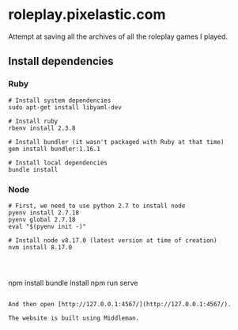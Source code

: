 # roleplay.pixelastic.com

Attempt at saving all the archives of all the roleplay games I played.

## Install dependencies

### Ruby

```
# Install system dependencies
sudo apt-get install libyaml-dev

# Install ruby 
rbenv install 2.3.8

# Install bundler (it wasn't packaged with Ruby at that time)
gem install bundler:1.16.1

# Install local dependencies
bundle install

```

### Node

```
# First, we need to use python 2.7 to install node
pyenv install 2.7.18
pyenv global 2.7.18
eval "$(pyenv init -)"

# Install node v8.17.0 (latest version at time of creation)
nvm install 8.17.0




```
npm install
bundle install
npm run serve
```

And then open [http://127.0.0.1:4567/](http://127.0.0.1:4567/).

The website is built using Middleman.
